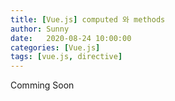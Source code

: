 ```yaml
---
title: [Vue.js] computed 와 methods
author: Sunny
date:   2020-08-24 10:00:00
categories: [Vue.js]
tags: [vue.js, directive]
---
```


Comming Soon
